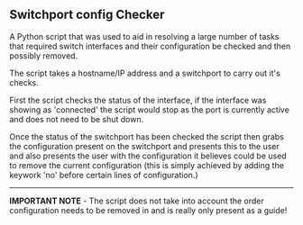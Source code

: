 ## Switchport config Checker

A Python script that was used to aid in resolving a large number of tasks that required switch interfaces and their configuration be checked and then possibly removed.

The script takes a hostname/IP address and a switchport to carry out it's checks.

First the script checks the status of the interface, if the interface was showing as 'connected' the script would stop as the port is currently active and does not need to be shut down.

Once the status of the switchport has been checked the script then grabs the configuration present on the switchport and presents this to the user and also presents the user with the configuration it believes could be used to remove the current configuration (this is simply achieved by adding the keywork 'no' before certain lines of configuration.)

----------------------------------------------------------

**IMPORTANT NOTE** - The script does not take into account the order configuration needs to be removed in and is really only present as a guide!
